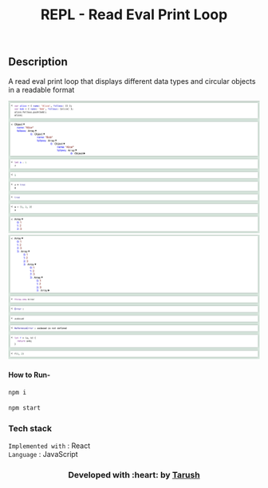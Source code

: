 </p>
<h1 align = 'center'>REPL - Read Eval Print Loop</h1>
<br>

</p>

## Description

<p>
A read eval print loop that displays different data types and circular objects in a readable format
</p>

<img src="https://github.com/tarush-r/repl/blob/main/photos/1.png">
<img src="https://github.com/tarush-r/repl/blob/main/photos/2.png">

#### How to Run-

```html
npm i
```

```html
npm start
```

### Tech stack

`Implemented with` : React <br>
`Language` : JavaScript <br>

<h3 align="center"><b>Developed with :heart: by <a href="https://github.com/tarush-r">Tarush</a> </b></h3>
